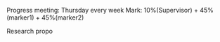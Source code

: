 Progress meeting: Thursday every week
Mark: 10%(Supervisor) + 45%(marker1) + 45%(marker2)

Research propo
<!--stackedit_data:
eyJoaXN0b3J5IjpbODM5OTQ3OTYxLC0yMDg4NzQ2NjEyXX0=
-->